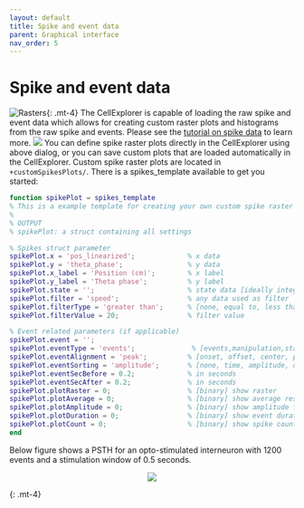 ```yaml
---
layout: default
title: Spike and event data
parent: Graphical interface
nav_order: 5
---
```

# Spike and event data
![Rasters](https://buzsakilab.com/wp/wp-content/uploads/2020/03/rasters_placefield-04.png){: .mt-4}
The CellExplorer is capable of loading the raw spike and event data which allows for creating custom raster plots and histograms from the raw spike and events. Please see the [tutorial on spike data]({{"/tutorials/plotting-spike-data/"|absolute_url}}) to learn more.
![](https://buzsakilab.com/wp/wp-content/uploads/2019/11/CellExplorer-spike-dialog.png)
You can define spike raster plots directly in the CellExplorer using above dialog, or you can save custom plots that are loaded automatically in the CellExplorer. Custom spike raster plots are located in `+customSpikesPlots/`. There is a spikes_template available to get you started:

```m
function spikePlot = spikes_template
% This is a example template for creating your own custom spike raster plots
%
% OUTPUT
% spikePlot: a struct containing all settings

% Spikes struct parameter
spikePlot.x = 'pos_linearized';             % x data
spikePlot.y = 'theta_phase';                % y data
spikePlot.x_label = 'Position (cm)';        % x label
spikePlot.y_label = 'Theta phase';          % y label
spikePlot.state = '';                       % state data [ideally integer]
spikePlot.filter = 'speed';                 % any data used as filter
spikePlot.filterType = 'greater than';      % [none, equal to, less than, greater than]
spikePlot.filterValue = 20;                 % filter value

% Event related parameters (if applicable)
spikePlot.event = '';
spikePlot.eventType = 'events';              % [events,manipulation,states]
spikePlot.eventAlignment = 'peak';          % [onset, offset, center, peak]
spikePlot.eventSorting = 'amplitude';       % [none, time, amplitude, duration]
spikePlot.eventSecBefore = 0.2;             % in seconds
spikePlot.eventSecAfter = 0.2;              % in seconds
spikePlot.plotRaster = 0;                   % [binary] show raster
spikePlot.plotAverage = 0;                  % [binary] show average response
spikePlot.plotAmplitude = 0;                % [binary] show amplitude for each event on a separate y-axis plot
spikePlot.plotDuration = 0;                 % [binary] show event duration for each event on a separate y-axis plot
spikePlot.plotCount = 0;                    % [binary] show spike count for each event on a separate y-axis plot
end
```

Below figure shows a PSTH for an opto-stimulated interneuron with 1200 events and a stimulation window of 0.5 seconds.
<p align="center"><img src="https://buzsakilab.com/wp/wp-content/uploads/2020/03/PSTH-raster-03.png" width="=70%"></p> {: .mt-4}
